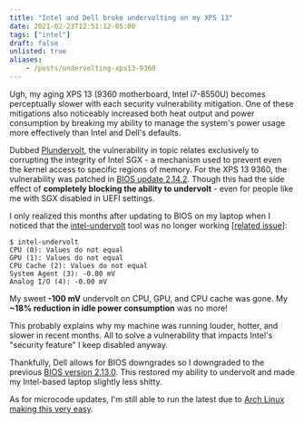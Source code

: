 ```yaml
---
title: "Intel and Dell broke undervolting on my XPS 13"
date: 2021-02-23T12:51:12-05:00
tags: ["intel"]
draft: false
unlisted: true
aliases:
    - /posts/undervolting-xps13-9360
---
```

Ugh, my aging XPS 13 (9360 motherboard, Intel i7-8550U) becomes perceptually slower
with each security vulnerability mitigation. One of these mitigations also noticeably
increased both heat output and power consumption by breaking my ability
to manage the system's power usage more effectively than 
Intel and Dell's defaults.

Dubbed [Plundervolt](https://plundervolt.com/), the vulnerability in topic relates exclusively to corrupting 
the integrity of Intel SGX - a mechanism used to prevent
even the kernel access to specific regions of memory.
For the XPS 13 9360, the vulnerability was patched in [BIOS update 2.14.2](https://www.dell.com/support/home/en-us/drivers/driversdetails?driverid=0cy6w&oscode=biosa&productcode=xps-13-9360-laptop).
Though this had the side effect of **completely blocking the ability to undervolt** - even for people like me with
SGX disabled in UEFI settings.

I only realized this months after updating to BIOS on my laptop when I noticed that
the [intel-undervolt](https://github.com/kitsunyan/intel-undervolt) tool was no longer working [[related issue](https://github.com/kitsunyan/intel-undervolt/issues/43)]:
```
$ intel-undervolt
CPU (0): Values do not equal
GPU (1): Values do not equal
CPU Cache (2): Values do not equal
System Agent (3): -0.00 mV
Analog I/O (4): -0.00 mV
```

My sweet **-100 mV** undervolt on CPU, GPU, and CPU cache was gone. 
My **~18% reduction in idle power consumption** was no more!

This probably explains why my machine was running louder, hotter, and slower in recent months.
All to solve a vulnerability that impacts Intel's "security feature" I keep disabled anyway.

Thankfully, Dell allows for BIOS downgrades so I downgraded to the previous [BIOS version 2.13.0](https://www.dell.com/support/home/en-us/drivers/driversdetails?driverid=c9j4k).
This restored my ability to undervolt and made my Intel-based laptop slightly less shitty.

As for microcode updates, I'm still able to run the latest due to [Arch Linux making this very easy](https://wiki.archlinux.org/index.php/Microcode).
